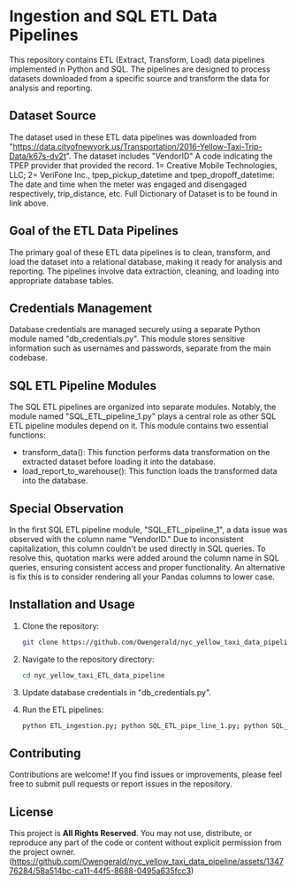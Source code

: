 # Ingestion and SQL ETL Data Pipelines

This repository contains ETL (Extract, Transform, Load) data pipelines implemented in Python and SQL.
The pipelines are designed to process datasets downloaded from a specific source and transform the data for analysis and reporting.

## Dataset Source
The dataset used in these ETL data pipelines was downloaded from "https://data.cityofnewyork.us/Transportation/2016-Yellow-Taxi-Trip-Data/k67s-dv2t".
The dataset includes "VendorID" A code indicating the TPEP provider that provided the record. 1= Creative Mobile Technologies, LLC; 2= VeriFone Inc.,
tpep_pickup_datetime and tpep_dropoff_datetime: The date and time when the meter was engaged and disengaged respectively, trip_distance, etc.
Full Dictionary of Dataset is to be found in link above.  

## Goal of the ETL Data Pipelines
The primary goal of these ETL data pipelines is to clean, transform, and load the dataset into a relational database, making it ready for analysis and reporting.
The pipelines involve data extraction, cleaning, and loading into appropriate database tables.

## Credentials Management
Database credentials are managed securely using a separate Python module named "db_credentials.py".
This module stores sensitive information such as usernames and passwords, separate from the main codebase.

## SQL ETL Pipeline Modules
The SQL ETL pipelines are organized into separate modules. Notably, the module named "SQL_ETL_pipeline_1.py" plays a central role
as other SQL ETL pipeline modules depend on it. This module contains two essential functions:
- transform_data(): This function performs data transformation on the extracted dataset before loading it into the database.
- load_report_to_warehouse(): This function loads the transformed data into the database.

## Special Observation
In the first SQL ETL pipeline module, "SQL_ETL_pipeline_1", a data issue was observed with the column name "VendorID."
Due to inconsistent capitalization, this column couldn't be used directly in SQL queries.
To resolve this, quotation marks were added around the column name in SQL queries, ensuring consistent access and proper functionality.
An alternative is fix this is to consider rendering all your Pandas columns to lower case.


## Installation and Usage
1. Clone the repository:
   ```bash
   git clone https://github.com/Owengerald/nyc_yellow_taxi_data_pipeline.git
   ```

2. Navigate to the repository directory:
   ```bash
   cd nyc_yellow_taxi_ETL_data_pipeline

3. Update database credentials in "db_credentials.py".

4. Run the ETL pipelines:
   ```bash
   python ETL_ingestion.py; python SQL_ETL_pipe_line_1.py; python SQL_ETL_pipe_line_2.py; python SQL_ETL_pipe_line_3.py 
   ```

## Contributing
Contributions are welcome! If you find issues or improvements, please feel free to submit pull requests or report issues in the repository.

## License
This project is **All Rights Reserved**. You may not use, distribute, or reproduce any part of the code or content without explicit permission from the project owner.
(https://github.com/Owengerald/nyc_yellow_taxi_data_pipeline/assets/134776284/58a514bc-ca11-44f5-8688-0495a635fcc3)
